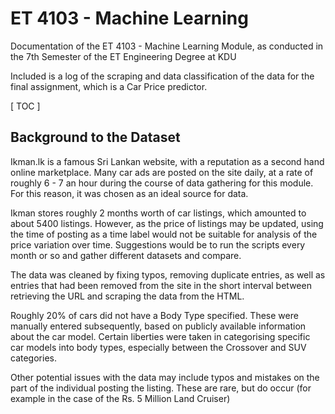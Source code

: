 # ET 4103 - Machine Learning

Documentation of the ET 4103 - Machine Learning Module, as conducted in the 7th Semester of the ET Engineering Degree at KDU

Included is a log of the scraping and data classification of the data for the final assignment, which is a Car Price predictor.

[ TOC ]

## Background to the Dataset

Ikman.lk is a famous Sri Lankan website, with a reputation as a second hand online marketplace. Many car ads are posted on the site daily, at a rate of roughly 6 - 7 an hour during the course of data gathering for this module. For this reason, it was chosen as an ideal source for data. 

Ikman stores roughly 2 months worth of car listings, which amounted to about 5400 listings. However, as the price of listings may be updated, using the time of posting as a time label would not be suitable for analysis of the price variation over time. Suggestions would be to run the scripts every month or so and gather different datasets and compare. 

The data was cleaned by fixing typos, removing duplicate entries, as well as entries that had been removed from the site in the short interval between retrieving the URL and scraping the data from the HTML. 

Roughly 20% of cars did not have a Body Type specified. These were manually entered subsequently, based on publicly available information about the car model. Certain liberties were taken in categorising specific car models into body types, especially between the Crossover and SUV categories. 

Other potential issues with the data may include typos and mistakes on the part of the individual posting the listing. These are rare, but do occur (for example in the case of the Rs. 5 Million Land Cruiser)

